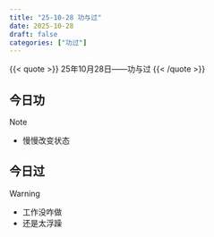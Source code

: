 ```yaml
---
title: "25-10-28 功与过"
date: 2025-10-28
draft: false
categories: ["功过"]
---
```


{{< quote >}}
25年10月28日——功与过
{{< /quote >}}
<!--more-->

## 今日功
>[!Note]
> - 慢慢改变状态

## 今日过
>[!WARNING]
> - 工作没咋做
> - 还是太浮躁




